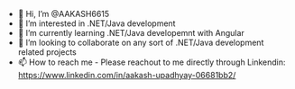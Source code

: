 - 👋 Hi, I’m @AAKASH6615
- 👀 I’m interested in .NET/Java development
- 🌱 I’m currently learning .NET/Java developemnt with Angular
- 💞️ I’m looking to collaborate on any sort of .NET/Java development related projects 
- 📫 How to reach me - Please reachout to me directly through Linkendin: https://www.linkedin.com/in/aakash-upadhyay-06681bb2/

<!---
AAKASH6615/AAKASH6615 is a ✨ special ✨ repository because its `README.md` (this file) appears on your GitHub profile.
You can click the Preview link to take a look at your changes.
--->
